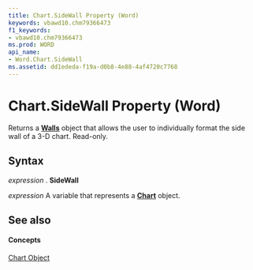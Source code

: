 ```yaml
---
title: Chart.SideWall Property (Word)
keywords: vbawd10.chm79366473
f1_keywords:
- vbawd10.chm79366473
ms.prod: WORD
api_name:
- Word.Chart.SideWall
ms.assetid: dd1ededa-f19a-d0b8-4e88-4af4720c7768
---
```



# Chart.SideWall Property (Word)

Returns a  **[Walls](walls-object-word.md)** object that allows the user to individually format the side wall of a 3-D chart. Read-only.


## Syntax

 _expression_ . **SideWall**

 _expression_ A variable that represents a **[Chart](chart-object-word.md)** object.


## See also


#### Concepts


[Chart Object](chart-object-word.md)

